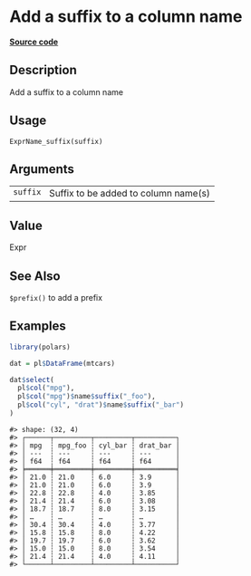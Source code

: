 

# Add a suffix to a column name

[**Source code**](https://github.com/pola-rs/r-polars/tree/8dac37e8bf89bcd080a13d0ed20dd1dc2bee615f/R/expr__name.R#L16)

## Description

Add a suffix to a column name

## Usage

<pre><code class='language-R'>ExprName_suffix(suffix)
</code></pre>

## Arguments

<table>
<tr>
<td style="white-space: nowrap; font-family: monospace; vertical-align: top">
<code id="suffix">suffix</code>
</td>
<td>
Suffix to be added to column name(s)
</td>
</tr>
</table>

## Value

Expr

## See Also

<code>$prefix()</code> to add a prefix

## Examples

``` r
library(polars)

dat = pl$DataFrame(mtcars)

dat$select(
  pl$col("mpg"),
  pl$col("mpg")$name$suffix("_foo"),
  pl$col("cyl", "drat")$name$suffix("_bar")
)
```

    #> shape: (32, 4)
    #> ┌──────┬─────────┬─────────┬──────────┐
    #> │ mpg  ┆ mpg_foo ┆ cyl_bar ┆ drat_bar │
    #> │ ---  ┆ ---     ┆ ---     ┆ ---      │
    #> │ f64  ┆ f64     ┆ f64     ┆ f64      │
    #> ╞══════╪═════════╪═════════╪══════════╡
    #> │ 21.0 ┆ 21.0    ┆ 6.0     ┆ 3.9      │
    #> │ 21.0 ┆ 21.0    ┆ 6.0     ┆ 3.9      │
    #> │ 22.8 ┆ 22.8    ┆ 4.0     ┆ 3.85     │
    #> │ 21.4 ┆ 21.4    ┆ 6.0     ┆ 3.08     │
    #> │ 18.7 ┆ 18.7    ┆ 8.0     ┆ 3.15     │
    #> │ …    ┆ …       ┆ …       ┆ …        │
    #> │ 30.4 ┆ 30.4    ┆ 4.0     ┆ 3.77     │
    #> │ 15.8 ┆ 15.8    ┆ 8.0     ┆ 4.22     │
    #> │ 19.7 ┆ 19.7    ┆ 6.0     ┆ 3.62     │
    #> │ 15.0 ┆ 15.0    ┆ 8.0     ┆ 3.54     │
    #> │ 21.4 ┆ 21.4    ┆ 4.0     ┆ 4.11     │
    #> └──────┴─────────┴─────────┴──────────┘
